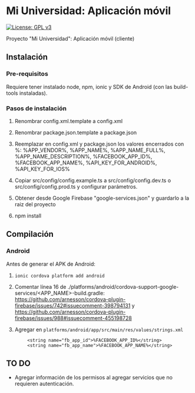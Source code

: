# Mi Universidad: Aplicación móvil
[![License: GPL v3](https://img.shields.io/badge/License-GPL%20v3-blue.svg)](https://www.gnu.org/licenses/gpl-3.0)

Proyecto "Mi Universidad": Aplicación móvil (cliente)

## Instalación

### Pre-requisitos

Requiere tener instalado node, npm, ionic y SDK de Android (con las build-tools instaladas).

### Pasos de instalación

1. Renombrar config.xml.template a config.xml

2. Renombrar package.json.template a package.json

3. Reemplazar en config.xml y package.json los valores encerrados con %: %APP_VENDOR%, %APP_NAME%, %APP_NAME_FULL%, %APP_NAME_DESCRIPTION%, %FACEBOOK_APP_ID%, %FACEBOOK_APP_NAME%, %API_KEY_FOR_ANDROID%, %API_KEY_FOR_IOS%

4. Copiar src/config/config.example.ts a src/config/config.dev.ts o src/config/config.prod.ts y configurar parámetros.

5. Obtener desde Google Firebase "google-services.json" y guardarlo a la raiz del proyecto 

6. npm install

## Compilación

### Android

Antes de generar el APK de Android:

1. `ionic cordova platform add android`

1. Comentar línea 16 de ./platforms/android/cordova-support-google-services/<APP_NAME>-build.gradle: https://github.com/arnesson/cordova-plugin-firebase/issues/742#issuecomment-398794131 y https://github.com/arnesson/cordova-plugin-firebase/issues/988#issuecomment-455198728

2. Agregar en `platforms/android/app/src/main/res/values/strings.xml`
```
        <string name="fb_app_id">%FACEBOOK_APP_ID%</string>
        <string name="fb_app_name">%FACEBOOK_APP_NAME%</string>
```

## TO DO

* Agregar información de los permisos al agregar servicios que no requieren autenticación.
